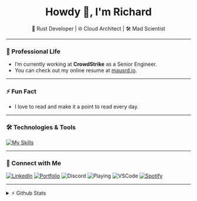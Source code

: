 <h1 align="center">Howdy 👋, I'm Richard</h1>

<div align="center">
  🦀 Rust Developer | 🌐 Cloud Architect | 🛠️ Mad Scientist  
</div>

---

### 💼 Professional Life

- I’m currently working at **CrowdStrike** as a Senior Engineer.
- You can check out my online resume at [mausrd.io](https://mausrd.io/).

---

### ⚡ Fun Fact

- I love to read and make it a point to read every day.

---

### 🛠️ Technologies & Tools

[![My Skills](https://skillicons.dev/icons?i=rust,html,python,aws,gcp,azure,linux,apple,mysql,github,gitlab,docker,k8s)](https://skillicons.dev)

---

### 📱 Connect with Me

[![LinkedIn](https://img.shields.io/badge/LinkedIn-blue?style=flat&logo=linkedin)](https://www.linkedin.com/in/mausrd)
[![Portfolio](https://img.shields.io/badge/Portfolio-000000?style=for-the-badge&logo=About.me&logoColor=white)](https://mausrd.io)
![Discord](https://img.shields.io/endpoint?url=https://dev.discordprofiles.me/api/badge/status/1230943015682576497?simple=true)
![Playing](https://img.shields.io/endpoint?url=https://dev.discordprofiles.me/api/badge/playing/1230943015682576497)
![VSCode](https://img.shields.io/endpoint?url=https://dev.discordprofiles.me/api/badge/vscode/1230943015682576497)
[![Spotify](https://img.shields.io/endpoint?url=https://dev.discordprofiles.me/api/badge/spotify/1230943015682576497)](https://dev.discordprofiles.me/openspotify/1230943015682576497)

---

<details>
  <summary>⚡ Github Stats</summary>
  
  <a href="#">![Github stats](https://github-readme-stats.vercel.app/api?username=mausrd&theme=gruvbox&count_private=true&hide_border=true&line_height=20)</a>
  <a href="#">![Top Langs](https://github-readme-stats.vercel.app/api/top-langs/?username=mausrd&layout=compact&theme=gruvbox&count_private=true&hide_border=true)</a>
</details>

<!--
**mausrd/mausrd** is a ✨ _special_ ✨ repository because its `README.md` (this file) appears on your GitHub profile.

Here are some ideas to get you started:

- 🔭 I’m currently working on ...
- 🌱 I’m currently learning ...
- 👯 I’m looking to collaborate on ...
- 🤔 I’m looking for help with ...
- 💬 Ask me about ...
- 📫 How to reach me: ...
- 😄 Pronouns: ...
- ⚡ Fun fact: ...
-->
